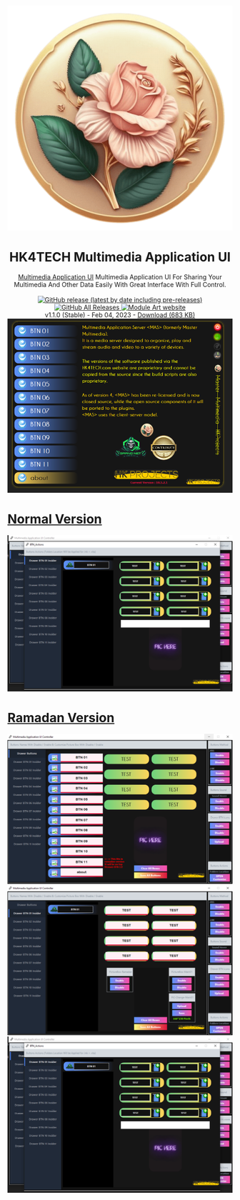 <p align="center">
  <img src="/Multimedia Application UI/_NewIconTrans.png">
</p>
<h1 align="center">HK4TECH Multimedia Application UI</h1>

<p align="center">
  <a href="https://hk4tech.com/home/Multimedia-Application-UI">Multimedia Application UI</a> Multimedia Application UI For Sharing Your Multimedia And Other Data Easily With Great Interface With Full Control.
  <br><br>
  <a href="https://github.com/AhmedNasserHK/Multimedia-Application-UI/releases">
    <img alt="GitHub release (latest by date including pre-releases)" src="https://img.shields.io/github/v/release/AhmedNasserHK/Multimedia-Application-UI?include_prereleases">
    <img alt="GitHub All Releases" src="https://img.shields.io/github/downloads/AhmedNasserHK/Multimedia-Application-UI/total">
  </a>
  <a href="https://hk4tech.com">
    <img alt="Module Art website" src="https://img.shields.io/badge/www-HKProjects-%2300BCD4">
  </a>
  <a href="https://hk4tech.com/home/Multimedia-Application-UI">
  </a>
  <br>
  v1.1.0 (Stable) - Feb 04, 2023 - <a href="https://github.com/AhmedNasserHK/Multimedia-Application-UI/releases/download/1.1.0/HK4TECH_Ping-Monitor-Pro-Tool.exe">Download (683 KB)</a>
  <br>
    </a>
    <a href="https://hk4tech.com/home/Multimedia-Application-UI">
    <img src="/Multimedia Application UI/Resources/SS/Screenshot.PNG"> <h1>Normal Version</h1>
    <img src="/Multimedia Application UI/Resources/SS/Screenshot4.PNG"> <h1>Ramadan Version</h1>
    <img src="/Multimedia Application UI/Resources/SS/Screenshot2.PNG">
    <img src="/Multimedia Application UI/Resources/SS/Screenshot3.PNG">
    <img src="/Multimedia Application UI/Resources/SS/Screenshot4.PNG">
  </a>
</p>
